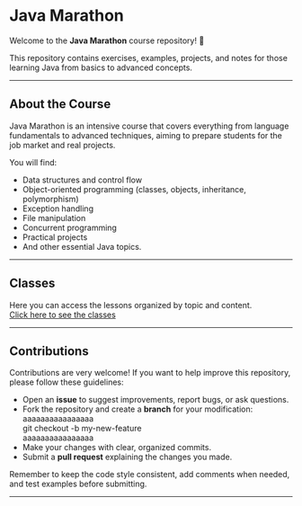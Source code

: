 # Java Marathon

Welcome to the **Java Marathon** course repository! 🎉

This repository contains exercises, examples, projects, and notes for those learning Java from basics to advanced concepts.

---

## About the Course

Java Marathon is an intensive course that covers everything from language fundamentals to advanced techniques, aiming to prepare students for the job market and real projects.

You will find:

- Data structures and control flow  
- Object-oriented programming (classes, objects, inheritance, polymorphism)  
- Exception handling  
- File manipulation  
- Concurrent programming  
- Practical projects  
- And other essential Java topics.

---

## Classes

Here you can access the lessons organized by topic and content.  
[Click here to see the classes](./docs/lessons)  

---

## Contributions

Contributions are very welcome! If you want to help improve this repository, please follow these guidelines:

- Open an **issue** to suggest improvements, report bugs, or ask questions.  
- Fork the repository and create a **branch** for your modification:  
  aaaaaaaaaaaaaaaa  
  git checkout -b my-new-feature  
  aaaaaaaaaaaaaaaa  
- Make your changes with clear, organized commits.  
- Submit a **pull request** explaining the changes you made.

Remember to keep the code style consistent, add comments when needed, and test examples before submitting.

---

